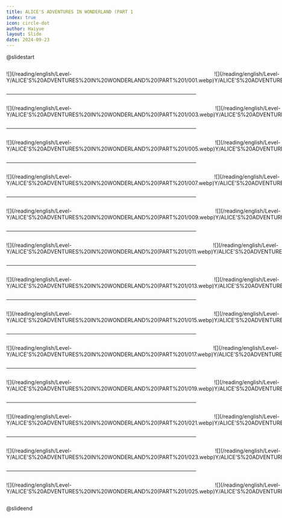 ```yaml
---
title: ALICE'S ADVENTURES IN WONDERLAND (PART 1
index: true
icon: circle-dot
author: Haiyue
layout: Slide
date: 2024-09-23
---
```

 
@slidestart

<div style="display:flex">
<div style="flex:1">

![](/reading/english/Level-Y/ALICE'S%20ADVENTURES%20IN%20WONDERLAND%20(PART%201/001.webp)
</div>
<div style="flex:1">

![](/reading/english/Level-Y/ALICE'S%20ADVENTURES%20IN%20WONDERLAND%20(PART%201/002.webp)
</div>
</div>

---

<div style="display:flex">
<div style="flex:1">

![](/reading/english/Level-Y/ALICE'S%20ADVENTURES%20IN%20WONDERLAND%20(PART%201/003.webp)
</div>
<div style="flex:1">

![](/reading/english/Level-Y/ALICE'S%20ADVENTURES%20IN%20WONDERLAND%20(PART%201/004.webp)
</div>
</div>

---

<div style="display:flex">
<div style="flex:1">

![](/reading/english/Level-Y/ALICE'S%20ADVENTURES%20IN%20WONDERLAND%20(PART%201/005.webp)
</div>
<div style="flex:1">

![](/reading/english/Level-Y/ALICE'S%20ADVENTURES%20IN%20WONDERLAND%20(PART%201/006.webp)
</div>
</div>

---

<div style="display:flex">
<div style="flex:1">

![](/reading/english/Level-Y/ALICE'S%20ADVENTURES%20IN%20WONDERLAND%20(PART%201/007.webp)
</div>
<div style="flex:1">

![](/reading/english/Level-Y/ALICE'S%20ADVENTURES%20IN%20WONDERLAND%20(PART%201/008.webp)
</div>
</div>

---

<div style="display:flex">
<div style="flex:1">

![](/reading/english/Level-Y/ALICE'S%20ADVENTURES%20IN%20WONDERLAND%20(PART%201/009.webp)
</div>
<div style="flex:1">

![](/reading/english/Level-Y/ALICE'S%20ADVENTURES%20IN%20WONDERLAND%20(PART%201/010.webp)
</div>
</div>

---

<div style="display:flex">
<div style="flex:1">

![](/reading/english/Level-Y/ALICE'S%20ADVENTURES%20IN%20WONDERLAND%20(PART%201/011.webp)
</div>
<div style="flex:1">

![](/reading/english/Level-Y/ALICE'S%20ADVENTURES%20IN%20WONDERLAND%20(PART%201/012.webp)
</div>
</div>

---

<div style="display:flex">
<div style="flex:1">

![](/reading/english/Level-Y/ALICE'S%20ADVENTURES%20IN%20WONDERLAND%20(PART%201/013.webp)
</div>
<div style="flex:1">

![](/reading/english/Level-Y/ALICE'S%20ADVENTURES%20IN%20WONDERLAND%20(PART%201/014.webp)
</div>
</div>

---

<div style="display:flex">
<div style="flex:1">

![](/reading/english/Level-Y/ALICE'S%20ADVENTURES%20IN%20WONDERLAND%20(PART%201/015.webp)
</div>
<div style="flex:1">

![](/reading/english/Level-Y/ALICE'S%20ADVENTURES%20IN%20WONDERLAND%20(PART%201/016.webp)
</div>
</div>

---

<div style="display:flex">
<div style="flex:1">

![](/reading/english/Level-Y/ALICE'S%20ADVENTURES%20IN%20WONDERLAND%20(PART%201/017.webp)
</div>
<div style="flex:1">

![](/reading/english/Level-Y/ALICE'S%20ADVENTURES%20IN%20WONDERLAND%20(PART%201/018.webp)
</div>
</div>

---

<div style="display:flex">
<div style="flex:1">

![](/reading/english/Level-Y/ALICE'S%20ADVENTURES%20IN%20WONDERLAND%20(PART%201/019.webp)
</div>
<div style="flex:1">

![](/reading/english/Level-Y/ALICE'S%20ADVENTURES%20IN%20WONDERLAND%20(PART%201/020.webp)
</div>
</div>

---

<div style="display:flex">
<div style="flex:1">

![](/reading/english/Level-Y/ALICE'S%20ADVENTURES%20IN%20WONDERLAND%20(PART%201/021.webp)
</div>
<div style="flex:1">

![](/reading/english/Level-Y/ALICE'S%20ADVENTURES%20IN%20WONDERLAND%20(PART%201/022.webp)
</div>
</div>

---

<div style="display:flex">
<div style="flex:1">

![](/reading/english/Level-Y/ALICE'S%20ADVENTURES%20IN%20WONDERLAND%20(PART%201/023.webp)
</div>
<div style="flex:1">

![](/reading/english/Level-Y/ALICE'S%20ADVENTURES%20IN%20WONDERLAND%20(PART%201/024.webp)
</div>
</div>

---

<div style="display:flex">
<div style="flex:1">

![](/reading/english/Level-Y/ALICE'S%20ADVENTURES%20IN%20WONDERLAND%20(PART%201/025.webp)
</div>
<div style="flex:1">

![](/reading/english/Level-Y/ALICE'S%20ADVENTURES%20IN%20WONDERLAND%20(PART%201/026.webp)
</div>
</div>

@slideend